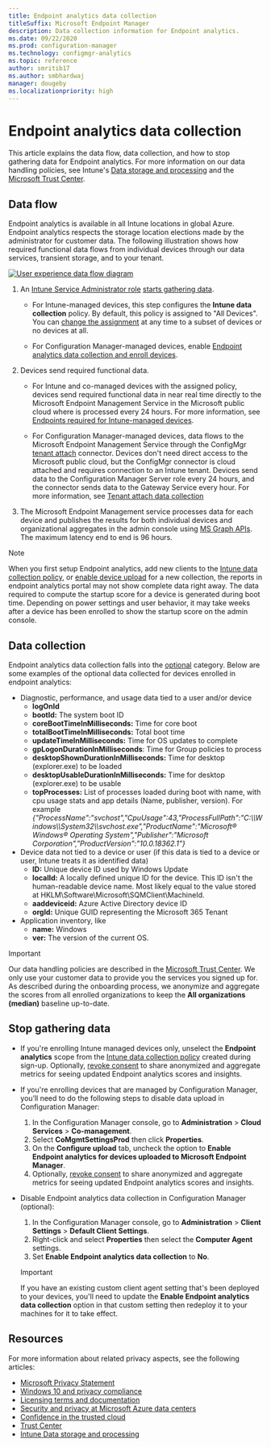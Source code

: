 ```yaml
---
title: Endpoint analytics data collection
titleSuffix: Microsoft Endpoint Manager
description: Data collection information for Endpoint analytics.
ms.date: 09/22/2020
ms.prod: configuration-manager
ms.technology: configmgr-analytics
ms.topic: reference
author: smritib17
ms.author: smbhardwaj
manager: dougeby
ms.localizationpriority: high
---
```


# Endpoint analytics data collection

This article explains the data flow, data collection, and how to stop gathering data for Endpoint analytics. For more information on our data handling policies, see Intune's [Data storage and processing](../intune/protect/privacy-data-store-process.md) and the [Microsoft Trust Center](https://www.microsoft.com/trust-center/privacy/data-location).

## <a name="bkmk_flow"></a>Data flow

Endpoint analytics is available in all Intune locations in global Azure. Endpoint analytics respects the storage location elections made by the administrator for customer data. The following illustration shows how required functional data flows from individual devices through our data services, transient storage, and to your tenant. 

[![User experience data flow diagram](media/endpoint-analytics-dataflow.png)](media/endpoint-analytics-dataflow.png#lightbox)

1. An [Intune Service Administrator role](../intune/fundamentals/role-based-access-control.md) [starts gathering data](enroll-intune.md#bkmk_onboard).

    - For Intune-managed devices, this step configures the **Intune data collection** policy. By default, this policy is assigned to "All Devices". You can [change the assignment](settings.md#bkmk_set) at any time to a subset of devices or no devices at all.

    - For Configuration Manager-managed devices, enable [Endpoint analytics data collection and enroll devices](enroll-configmgr.md#bkmk_cm_enroll).

1. Devices send required functional data.

    - For Intune and co-managed devices with the assigned policy, devices send required functional data in near real time directly to the Microsoft Endpoint Management Service in the Microsoft public cloud where is processed every 24 hours. For more information, see [Endpoints required for Intune-managed devices](troubleshoot.md#endpoints-required-for-intune-managed-devices).

    - For Configuration Manager-managed devices, data flows to the Microsoft Endpoint Management Service through the ConfigMgr [tenant attach](../configmgr/tenant-attach/device-sync-actions.md) connector. Devices don't need direct access to the Microsoft public cloud, but the ConfigMgr connector is cloud attached and requires connection to an Intune tenant. Devices send data to the Configuration Manager Server role every 24 hours, and the connector sends data to the Gateway Service every hour. For more information, see [Tenant attach data collection](../configmgr/tenant-attach/data-collection.md)

1. The Microsoft Endpoint Management service processes data for each device and publishes the results for both individual devices and organizational aggregates in the admin console using [MS Graph APIs](/graph/api/resources/intune-device-mgt-conceptual?view=graph-rest-beta&preserve-view=true). The maximum latency end to end is 96 hours.
  
> [!Note]  
> When you first setup Endpoint analytics, add new clients to the [Intune data collection policy](settings.md#bkmk_profile), or [enable device upload](../configmgr/tenant-attach/device-sync-actions.md#bkmk_edit) for a new collection, the reports in endpoint analytics portal may not show complete data right away. The data required to compute the startup score for a device is generated during boot time. Depending on power settings and user behavior, it may take weeks after a device has been enrolled to show the startup score on the admin console.

## <a name="bkmk_datacollection"></a> Data collection

Endpoint analytics data collection falls into the [optional](../intune/protect/privacy-data-collect.md#optional-data) category. Below are some examples of the optional data collected for devices enrolled in endpoint analytics:

- Diagnostic, performance, and usage data tied to a user and/or device
  - **logOnId**
  - **bootId:** The system boot ID
  - **coreBootTimeInMilliseconds:** Time for core boot
  - **totalBootTimeInMilliseconds:** Total boot time
  - **updateTimeInMilliseconds:** Time for OS updates to complete
  - **gpLogonDurationInMilliseconds**: Time for Group policies to process
  - **desktopShownDurationInMilliseconds:** Time for desktop (explorer.exe) to be loaded
  - **desktopUsableDurationInMilliseconds:** Time for desktop (explorer.exe) to be usable
  - **topProcesses:** List of processes loaded during boot with name, with cpu usage stats and app details (Name, publisher, version). For example *{\"ProcessName\":\"svchost\",\"CpuUsage\":43,\"ProcessFullPath\":\"C:\\\\Windows\\\\System32\\\\svchost.exe\",\"ProductName\":\"Microsoft&reg; Windows&reg; Operating System\",\"Publisher\":\"Microsoft Corporation\",\"ProductVersion\":\"10.0.18362.1\"}*
- Device data not tied to a device or user (if this data is tied to a device or user, Intune treats it as identified data)
  - **ID:** Unique device ID used by Windows Update
  - **localId:** A locally defined unique ID for the device. This ID isn't the human-readable device name. 
  Most likely equal to the value stored at HKLM\Software\Microsoft\SQMClient\MachineId.
  - **aaddeviceid:** Azure Active Directory device ID
  - **orgId:** Unique GUID representing the Microsoft 365 Tenant
- Application inventory, like
  - **name:** Windows
  - **ver:** The version of the current OS.

> [!Important]  
> Our data handling policies are described in the [Microsoft Trust Center](https://www.microsoft.com/trust-center/privacy/data-location). We only use your customer data to provide you the services you signed up for. As described during the onboarding process, we anonymize and aggregate the scores from all enrolled organizations to keep the **All organizations (median)** baseline up-to-date.

## <a name="bkmk_stop"></a> Stop gathering data

- If you're enrolling Intune managed devices only, unselect the **Endpoint analytics** scope from  the [Intune data collection policy](settings.md#bkmk_profile) created during sign-up. Optionally, [revoke consent](settings.md#bkmk_consent) to share anonymized and aggregate metrics for seeing updated Endpoint analytics scores and insights.

- If you're enrolling devices that are managed by Configuration Manager, you’ll need to do the following steps to disable data upload in Configuration Manager:

   1. In the Configuration Manager console, go to **Administration** > **Cloud Services** > **Co-management**.
   1. Select **CoMgmtSettingsProd** then click **Properties**.
   1. On the **Configure upload** tab, uncheck the option to **Enable Endpoint analytics for devices uploaded to Microsoft Endpoint Manager**.
   1. Optionally, [revoke consent](settings.md#bkmk_consent) to share anonymized and aggregate metrics for seeing updated Endpoint analytics scores and insights.

- Disable Endpoint analytics data collection in Configuration Manager (optional):

   1. In the Configuration Manager console, go to **Administration** > **Client Settings** > **Default Client Settings**.
   1. Right-click and select **Properties** then select the **Computer Agent** settings.
   1. Set **Enable Endpoint analytics data collection** to **No**.
  > [!Important]
  > If you have an existing custom client agent setting that's been deployed to your devices, you'll need to update the **Enable Endpoint analytics data collection** option in that custom setting then redeploy it to your machines for it to take effect.

## Resources

For more information about related privacy aspects, see the following articles:

- [Microsoft Privacy Statement](https://go.microsoft.com/fwlink/?LinkId=521839)
- [Windows 10 and privacy compliance](/windows/privacy/windows-10-and-privacy-compliance)
- [Licensing terms and documentation](https://www.microsoft.com/licensing/terms)  
- [Security and privacy at Microsoft Azure data centers](https://azure.microsoft.com/global-infrastructure/)  
- [Confidence in the trusted cloud](https://azure.microsoft.com/overview/trusted-cloud/)  
- [Trust Center](https://www.microsoft.com/trustcenter)
- [Intune Data storage and processing](../intune/protect/privacy-data-store-process.md)
